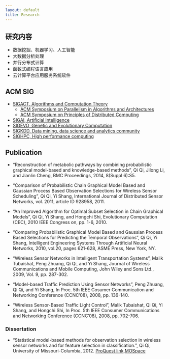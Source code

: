 ```yaml
---
layout: default
title: Research
---
```


## 研究内容

 
 - 数据挖掘、机器学习、人工智能
 - 大数据分析处理
 - 并行分布式计算
 - 函数式编程语言应用
 - 云计算平台应用服务系统软件

## ACM SIG

- [SIGACT, Algorithms and Computation Theory](http://www.sigact.org/conferences.php)
    - [ACM Symposium on Parallelism in Algorithms and Architectures](http://www.spaa-conference.org)
    - [ACM Symposium on Principles of Distributed Computing](http://www.podc.org)
- [SIGAI, Artificial Intelligence](http://sigai.acm.org//)
- [SIGEVO, Genetic and Evolutionary Computation](http://sigevo.hosting.acm.org/wiki/tiki-index.php)
- [SIGKDD, Data mining, data science and analytics community](http://www.sigkdd.org)
- [SIGHPC, High performance computing](http://www.sighpc.org)

## Publication

* “Reconstruction of metabolic pathways by combining probabilistic graphical model-based and knowledge-based methods”, Qi Qi, Jilong Li, and Jianlin Cheng, BMC Proceedings, 2014, 8(Suppl 6):S5.

* “Comparison of Probabilistic Chain Graphical Model Based and Gaussian Process Based Observation Selections for Wireless Sensor Scheduling”, Qi Qi, Yi Shang, International Journal of Distributed Sensor Networks, vol. 2011, article ID 928958, 2011.

* “An Improved Algorithm for Optimal Subset Selection in Chain Graphical Models”, Qi Qi, Yi Shang, and Hongchi Shi, Evolutionary Computation (CEC), 2010 IEEE Congress on, pp. 1-6, 2010.

* “Comparing Probabilistic Graphical Model Based and Gaussian Process Based Selections for Predicting the Temporal Observations”, Qi Qi, Yi Shang, Intelligent Engineering Systems Through Artificial Neural Networks, 2010, vol.20, pages 621-628, ASME Press, New York, NY.

* “Wireless Sensor Networks in Intelligent Transportation Systems”, Malik Tubaishat, Peng Zhuang, Qi Qi, and Yi Shang, Journal of Wireless Communications and Mobile Computing, John Wiley and Sons Ltd., 2009, Vol. 9, pp. 287-302.

* “Model-based Traffic Prediction Using Sensor Networks”, Peng Zhuang, Qi Qi, and Yi Shang, In Proc. 5th IEEE Cosumer Communication and Networking Conference (CCNC’08), 2008, pp. 136-140.

* “Wireless Sensor-Based Traffic Light Control”, Malik Tubaishat, Qi Qi, Yi Shang, and Hongchi Shi, In Proc. 5th IEEE Consumer Communications and Networking Conference (CCNC’08), 2008, pp. 702-706.

### Dissertation

* “Statistical model-based methods for observation selection in wireless sensor networks and for feature selection in classification.”, Qi Qi, University of Missouri-Columbia, 2012. [ProQuest link](http://gradworks.umi.com/35/30/3530891.html),[MOSpace](https://mospace.umsystem.edu/xmlui/handle/10355/15111)
